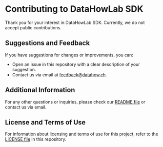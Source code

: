 # Contributing to DataHowLab SDK

Thank you for your interest in DataHowLab SDK. Currently, we do not accept public contributions.

## Suggestions and Feedback
If you have suggestions for changes or improvements, you can:
- Open an issue in this repository with a clear description of your suggestion.
- Contact us via email at feedback@datahow.ch.

## Additional Information
For any other questions or inquiries, please check our [README file](./README) or contact us via email.

## License and Terms of Use
For information about licensing and terms of use for this project, refer to the [LICENSE file](./LICENSE) in this repository.